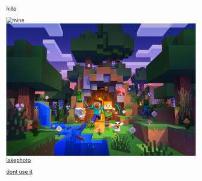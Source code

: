 hillo

![mine](https://github.com/jetty373/jetty373.github.io/main/wallpaper_minecraft_pc_bundle_2058x1440.png)
![mine](https://raw.githubusercontent.com/jetty373/jetty373.github.io/main/wallpaper_minecraft_pc_bundle_2058x1440.png)
[lakephoto](https://jetty373.github.io/lake.html)

[dont use it](https://www.youtube.com/watch?v=dQw4w9WgXcQ)
